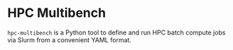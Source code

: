 # HPC Multibench

`hpc-multibench` is a Python tool to define and run HPC batch compute jobs via Slurm from a convenient YAML format.
